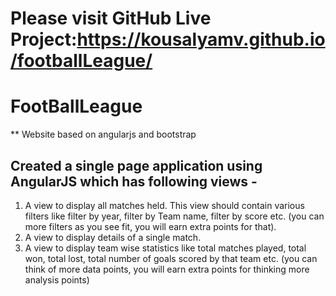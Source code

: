 # Please visit GitHub Live Project:https://kousalyamv.github.io/footballLeague/

# FootBallLeague
** Website based on angularjs and bootstrap
## Created a single page application using AngularJS which has following views -
 1. A view to display all matches held. This view should contain various filters like
filter by year, filter by Team name, filter by score etc. (you can more filters as you
see fit, you will earn extra points for that).
 1. A view to display details of a single match.
 1. A view to display team wise statistics like total matches played, total won, total
 lost, total number of goals scored by that team etc. (you can think of more data
 points, you will earn extra points for thinking more analysis points)

